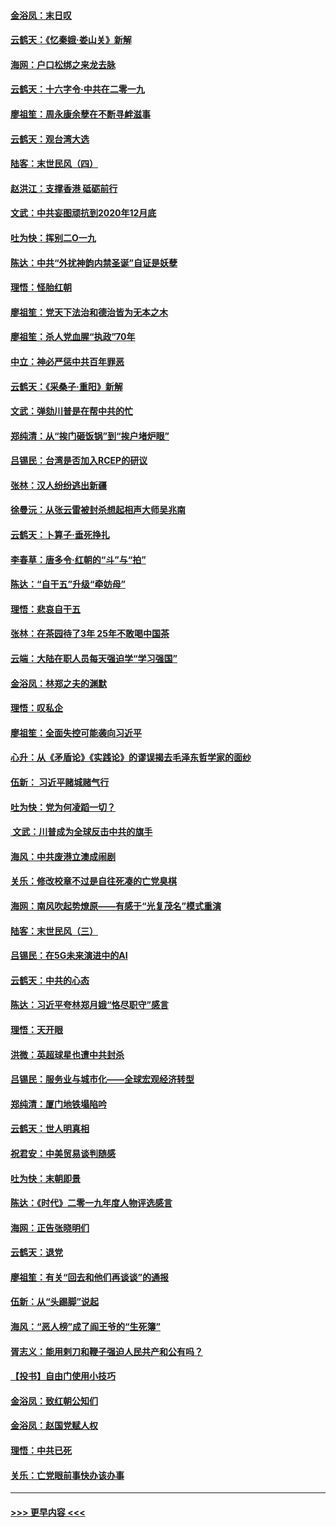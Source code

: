 #### [金浴凤：末日叹](../pages/nsc993/n11752359.md?t=12292355) 
#### [云鹤天：《忆秦娥‧娄山关》新解](../pages/nsc993/n11752348.md?t=12292355) 
#### [海网：户口松绑之来龙去脉](../pages/nsc993/n11752328.md?t=12292355) 
#### [云鹤天：十六字令‧中共在二零一九](../pages/nsc993/n11752305.md?t=12292355) 
#### [廖祖笙：周永康余孽在不断寻衅滋事](../pages/nsc993/n11751013.md?t=12292355) 
#### [云鹤天：观台湾大选](../pages/nsc993/n11751007.md?t=12292355) 
#### [陆客：末世民风（四）](../pages/nsc993/n11749203.md?t=12292355) 
#### [赵洪江：支撑香港 砥砺前行](../pages/nsc993/n11748482.md?t=12292355) 
#### [文武：中共妄图顽抗到2020年12月底](../pages/nsc993/n11748446.md?t=12292355) 
#### [吐为快：挥别二O一九](../pages/nsc993/n11748411.md?t=12292355) 
#### [陈达：中共“外扰神韵内禁圣诞”自证是妖孽](../pages/nsc993/n11748226.md?t=12292355) 
#### [理悟：怪胎红朝](../pages/nsc993/n11748206.md?t=12292355) 
#### [廖祖笙：党天下法治和德治皆为无本之木](../pages/nsc993/n11748135.md?t=12292355) 
#### [廖祖笙：杀人党血腥“执政”70年](../pages/nsc993/n11745144.md?t=12292355) 
#### [中立：神必严惩中共百年罪恶](../pages/nsc993/n11744970.md?t=12292355) 
#### [云鹤天：《采桑子‧重阳》新解](../pages/nsc993/n11744948.md?t=12292355) 
#### [文武：弹劾川普是在帮中共的忙](../pages/nsc993/n11744758.md?t=12292355) 
#### [郑纯清：从“挨门砸饭锅”到“挨户堵炉眼”](../pages/nsc993/n11744745.md?t=12292355) 
#### [吕锡民：台湾是否加入RCEP的研议](../pages/nsc993/n11744701.md?t=12292355) 
#### [张林：汉人纷纷逃出新疆](../pages/nsc993/n11743530.md?t=12292355) 
#### [徐曼沅：从张云雷被封杀想起相声大师吴兆南](../pages/nsc993/n11741816.md?t=12292355) 
#### [云鹤天：卜算子‧垂死挣扎](../pages/nsc993/n11739956.md?t=12292355) 
#### [李春草：唐多令‧红朝的“斗”与“拍”](../pages/nsc993/n11739830.md?t=12292355) 
#### [陈达：“自干五”升级“牵妨母”](../pages/nsc993/n11739724.md?t=12292355) 
#### [理悟：悲哀自干五](../pages/nsc993/n11739547.md?t=12292355) 
#### [张林：在茶园待了3年 25年不敢喝中国茶](../pages/nsc993/n11739240.md?t=12292355) 
#### [云端：大陆在职人员每天强迫学“学习强国”](../pages/nsc993/n11738735.md?t=12292355) 
#### [金浴凤：林郑之夫的渊默](../pages/nsc993/n11737735.md?t=12292355) 
#### [理悟：叹私企](../pages/nsc993/n11737715.md?t=12292355) 
#### [廖祖笙：全面失控可能袭向习近平](../pages/nsc993/n11737704.md?t=12292355) 
#### [心升：从《矛盾论》《实践论》的谬误揭去毛泽东哲学家的面纱](../pages/nsc993/n11736962.md?t=12292355) 
#### [伍新： 习近平赌城赌气行](../pages/nsc993/n11736929.md?t=12292355) 
#### [吐为快：党为何凌蹈一切？](../pages/nsc993/n11736915.md?t=12292355) 
#### [ 文武：川普成为全球反击中共的旗手](../pages/nsc993/n11736882.md?t=12292355) 
#### [海风：中共废港立澳成闹剧](../pages/nsc993/n11735857.md?t=12292355) 
#### [关乐：修改校章不过是自往死凑的亡党臭棋](../pages/nsc993/n11735097.md?t=12292355) 
#### [海网：南风吹起势燎原——有感于“光复茂名”模式重演](../pages/nsc993/n11732308.md?t=12292355) 
#### [陆客：末世民风（三）](../pages/nsc993/n11732211.md?t=12292355) 
#### [吕锡民：在5G未来演进中的AI](../pages/nsc993/n11730010.md?t=12292355) 
#### [云鹤天：中共的心态](../pages/nsc993/n11729906.md?t=12292355) 
#### [陈达：习近平夸林郑月娥“恪尽职守”感言](../pages/nsc993/n11729881.md?t=12292355) 
#### [理悟：天开眼](../pages/nsc993/n11729699.md?t=12292355) 
#### [洪微：英超球星也遭中共封杀](../pages/nsc993/n11727243.md?t=12292355) 
#### [吕锡民：服务业与城市化——全球宏观经济转型](../pages/nsc993/n11725845.md?t=12292355) 
#### [郑纯清：厦门地铁塌陷吟](../pages/nsc993/n11725813.md?t=12292355) 
#### [云鹤天：世人明真相](../pages/nsc993/n11725621.md?t=12292355) 
#### [祝君安：中美贸易谈判随感](../pages/nsc993/n11725609.md?t=12292355) 
#### [吐为快：末朝即景](../pages/nsc993/n11723365.md?t=12292355) 
#### [陈达：《时代》二零一九年度人物评选感言](../pages/nsc993/n11723337.md?t=12292355) 
#### [海网：正告张晓明们](../pages/nsc993/n11723228.md?t=12292355) 
#### [云鹤天：退党](../pages/nsc993/n11723056.md?t=12292355) 
#### [廖祖笙：有关“回去和他们再谈谈”的通报](../pages/nsc993/n11722442.md?t=12292355) 
#### [伍新：从“头踢脚”说起](../pages/nsc993/n11722429.md?t=12292355) 
#### [海风：“恶人榜”成了阎王爷的“生死簿”](../pages/nsc993/n11722272.md?t=12292355) 
#### [胥志义：能用剌刀和鞭子强迫人民共产和公有吗？](../pages/nsc993/n11720569.md?t=12292355) 
#### [【投书】自由门使用小技巧](../pages/nsc993/n11720180.md?t=12292355) 
#### [金浴凤：致红朝公知们](../pages/nsc993/n11720563.md?t=12292355) 
#### [金浴凤：赵国党赋人权](../pages/nsc993/n11720533.md?t=12292355) 
#### [理悟：中共已死](../pages/nsc993/n11720233.md?t=12292355) 
#### [关乐：亡党眼前事快办该办事](../pages/nsc993/n11719160.md?t=12292355) 

----
#### [ >>> 更早内容 <<< ](../indexes/nsc993-earlier.md)
